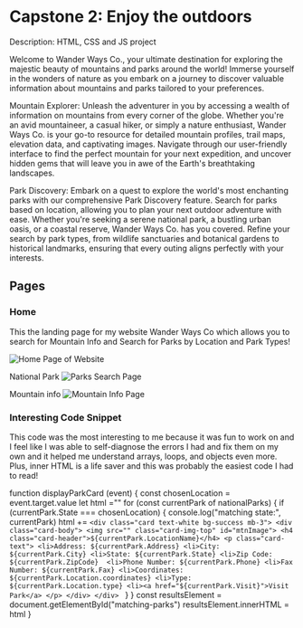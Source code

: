 # Capstone 2: Enjoy the outdoors

Description:
HTML, CSS and JS project

Welcome to Wander Ways Co., your ultimate destination for exploring the majestic beauty of mountains and parks around the world! Immerse yourself in the wonders of nature as you embark on a journey to discover valuable information about mountains and parks tailored to your preferences.

Mountain Explorer:
Unleash the adventurer in you by accessing a wealth of information on mountains from every corner of the globe. Whether you're an avid mountaineer, a casual hiker, or simply a nature enthusiast, Wander Ways Co. is your go-to resource for detailed mountain profiles, trail maps, elevation data, and captivating images. Navigate through our user-friendly interface to find the perfect mountain for your next expedition, and uncover hidden gems that will leave you in awe of the Earth's breathtaking landscapes.

Park Discovery:
Embark on a quest to explore the world's most enchanting parks with our comprehensive Park Discovery feature. Search for parks based on location, allowing you to plan your next outdoor adventure with ease. Whether you're seeking a serene national park, a bustling urban oasis, or a coastal reserve, Wander Ways Co. has you covered. Refine your search by park types, from wildlife sanctuaries and botanical gardens to historical landmarks, ensuring that every outing aligns perfectly with your interests.

## Pages

### Home
This the landing page for my website Wander Ways Co which allows you to search for Mountain Info and Search for Parks by Location and Park Types!

![Home Page of Website](!(image.png))

National Park
![Parks Search Page](!(image-1.png))

Mountain info
![Mountain Info Page](!(image-2.png))

### Interesting Code Snippet

This code was the most interesting to me because it was fun to work on and I feel like I was able to self-diagnose the errors I had and fix them on my own and it helped me understand arrays, loops, and objects even more. Plus, inner HTML is a life saver and this was probably the easiest code I had to read!

function displayParkCard (event) {
    const chosenLocation = event.target.value
    let html =""
    for (const currentPark of nationalParks) {
        if (currentPark.State === chosenLocation) {
            console.log("matching state:", currentPark)
            html += `
            <div class="card text-white bg-success mb-3">
            <div class="card-body">
                <img src="" class="card-img-top" id="mtnImage">
                <h4 class="card-header">${currentPark.LocationName}</h4>
                <p class="card-text">
                <li>Address: ${currentPark.Address}
                <li>City: ${currentPark.City}
                <li>State: ${currentPark.State}
                 <li>Zip Code: ${currentPark.ZipCode} 
                 <li>Phone Number: ${currentPark.Phone}
                 <li>Fax Number: ${currentPark.Fax}
                 <li>Coordinates: ${currentPark.Location.coordinates}
                 <li>Type: ${currentPark.Location.type}
                 <li><a href="${currentPark.Visit}">Visit Park</a>
                </p>
                </div>
            </div> 
            `
        }
    }
    const resultsElement = document.getElementById("matching-parks")
    resultsElement.innerHTML = html
}
